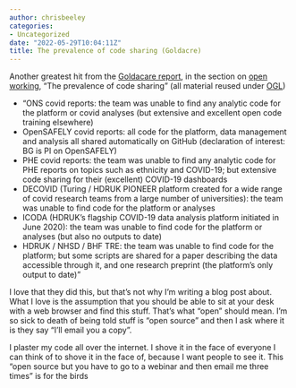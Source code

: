 ```yaml
---
author: chrisbeeley
categories:
- Uncategorized
date: "2022-05-29T10:04:11Z"
title: The prevalence of code sharing (Goldacre)
---
```


Another greatest hit from the [Goldacare report](https://www.gov.uk/government/publications/better-broader-safer-using-health-data-for-research-and-analysis/better-broader-safer-using-health-data-for-research-and-analysis), in the section on [open working](https://www.gov.uk/government/publications/better-broader-safer-using-health-data-for-research-and-analysis/better-broader-safer-using-health-data-for-research-and-analysis#modern-open-working-methods-for-nhs-data-analysis), “The prevalence of code sharing” (all material reused under [OGL](https://www.nationalarchives.gov.uk/doc/open-government-licence/version/3/))

- “ONS covid reports: the team was unable to find any analytic code for the platform or covid analyses (but extensive and excellent open code training elsewhere)
- OpenSAFELY covid reports: all code for the platform, data management and analysis all shared automatically on GitHub (declaration of interest: BG is PI on OpenSAFELY)
- PHE covid reports: the team was unable to find any analytic code for PHE reports on topics such as ethnicity and COVID-19; but extensive code sharing for their (excellent) COVID-19 dashboards
- DECOVID (Turing / HDRUK PIONEER platform created for a wide range of covid research teams from a large number of universities): the team was unable to find code for the platform or analyses
- ICODA (HDRUK’s flagship COVID-19 data analysis platform initiated in June 2020): the team was unable to find code for the platform or analyses (but also no outputs to date)
- HDRUK / NHSD / BHF TRE: the team was unable to find code for the platform; but some scripts are shared for a paper describing the data accessible through it, and one research preprint (the platform’s only output to date)”

I love that they did this, but that’s not why I’m writing a blog post about. What I love is the assumption that you should be able to sit at your desk with a web browser and find this stuff. That’s what “open” should mean. I’m so sick to death of being told stuff is “open source” and then I ask where it is they say “I’ll email you a copy”.

I plaster my code all over the internet. I shove it in the face of everyone I can think of to shove it in the face of, because I want people to see it. This “open source but you have to go to a webinar and then email me three times” is for the birds